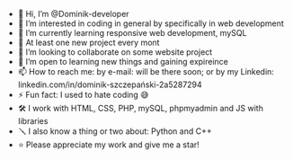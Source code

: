 - 👋 Hi, I’m @Dominik-developer
- 👀 I’m interested in coding in general by specifically in web development
- 🌱 I’m currently learning responsive web development, mySQL
- 🧩 At least one new project every mont
- 💞️ I’m looking to collaborate on some website project
- 🤲 I’m open to learning new things and gaining expireince
- 📫 How to reach me: by e-mail: will be there soon; or by my Linkedin: linkedin.com/in/dominik-szczepański-2a5287294
- ⚡ Fun fact: I used to hate coding 😅
- 🛠 I work with HTML, CSS, PHP, mySQL, phpmyadmin and JS with libraries
- 🪛 I also know a thing or two about: Python and C++
- ⭐️ Please appreciate my work and give me a star!
